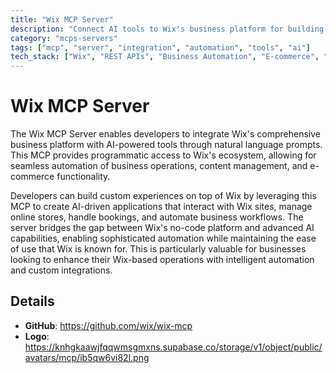 ```yaml
---
title: "Wix MCP Server"
description: "Connect AI tools to Wix's business platform for building custom experiences and managing Wix-based businesses using natural language."
category: "mcps-servers"
tags: ["mcp", "server", "integration", "automation", "tools", "ai"]
tech_stack: ["Wix", "REST APIs", "Business Automation", "E-commerce", "No-code Platform"]
---
```


# Wix MCP Server

The Wix MCP Server enables developers to integrate Wix's comprehensive business platform with AI-powered tools through natural language prompts. This MCP provides programmatic access to Wix's ecosystem, allowing for seamless automation of business operations, content management, and e-commerce functionality.

Developers can build custom experiences on top of Wix by leveraging this MCP to create AI-driven applications that interact with Wix sites, manage online stores, handle bookings, and automate business workflows. The server bridges the gap between Wix's no-code platform and advanced AI capabilities, enabling sophisticated automation while maintaining the ease of use that Wix is known for. This is particularly valuable for businesses looking to enhance their Wix-based operations with intelligent automation and custom integrations.

## Details

- **GitHub**: https://github.com/wix/wix-mcp
- **Logo**: https://knhgkaawjfqqwmsgmxns.supabase.co/storage/v1/object/public/avatars/mcp/ib5qw6vi82l.png
